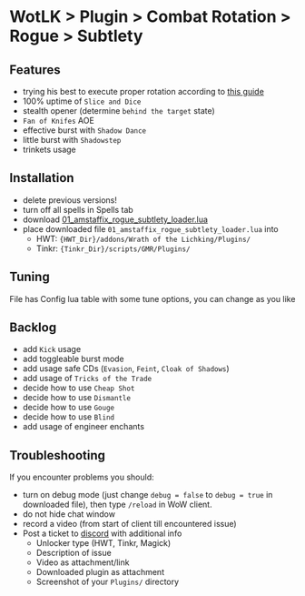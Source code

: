 # WotLK > Plugin > Combat Rotation > Rogue > Subtlety

## Features
- trying his best to execute proper rotation according to [this guide](https://www.wowhead.com/wotlk/guide/classes/rogue/subtlety/dps-rotation-cooldowns-abilities-pve)
- 100% uptime of `Slice and Dice`
- stealth opener (determine `behind the target` state)
- `Fan of Knifes` AOE
- effective burst with `Shadow Dance`
- little burst with `Shadowstep`
- trinkets usage

## Installation
- delete previous versions!
- turn off all spells in Spells tab
- download [01_amstaffix_rogue_subtlety_loader.lua](https://raw.githubusercontent.com/Dream-Weaver-GMR-Profiles-Plugins/public/master/plugins/wotlk/combat_rotation/rogue/subtlety/v1/01_amstaffix_rogue_subtlety_loader.lua)
- place downloaded file `01_amstaffix_rogue_subtlety_loader.lua` into
  - HWT: `{HWT_Dir}/addons/Wrath of the Lichking/Plugins/`
  - Tinkr: `{Tinkr_Dir}/scripts/GMR/Plugins/`

## Tuning
File has Config lua table with some tune options, you can change as you like

## Backlog
- add `Kick` usage
- add toggleable burst mode
- add usage safe CDs (`Evasion`, `Feint`, `Cloak of Shadows`)
- add usage of `Tricks of the Trade`
- decide how to use `Cheap Shot`
- decide how to use `Dismantle`
- decide how to use `Gouge`
- decide how to use `Blind`
- add usage of engineer enchants

## Troubleshooting
If you encounter problems you should:
- turn on debug mode (just change `debug = false` to `debug = true` in downloaded file), then type `/reload` in WoW client.
- do not hide chat window
- record a video (from start of client till encountered issue)
- Post a ticket to [discord](https://discord.com/channels/1025496394984865892/1044700018201874483) with additional info
  - Unlocker type (HWT, Tinkr, Magick)
  - Description of issue
  - Video as attachment/link
  - Downloaded plugin as attachment
  - Screenshot of your `Plugins/` directory
